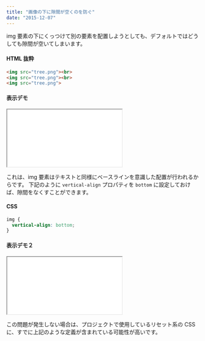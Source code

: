 ```yaml
---
title: "画像の下に隙間が空くのを防ぐ"
date: "2015-12-07"
---
```


img 要素の下にくっつけて別の要素を配置しようとしても、デフォルトではどうしても隙間が空いてしまいます。


#### HTML 抜粋

~~~ html
<img src="tree.png"><br>
<img src="tree.png"><br>
<img src="tree.png">
~~~


#### 表示デモ

<iframe class="xHtmlDemo" src="remove-margin-of-image-demo1.html"></iframe>

これは、img 要素はテキストと同様にベースラインを意識した配置が行われるからです。
下記のように `vertical-align` プロパティを `bottom` に設定しておけば、隙間をなくすことができます。

#### CSS

~~~ css
img {
  vertical-align: bottom;
}
~~~

#### 表示デモ２

<iframe class="xHtmlDemo" src="remove-margin-of-image-demo2.html"></iframe>

この問題が発生しない場合は、プロジェクトで使用しているリセット系の CSS に、すでに上記のような定義が含まれている可能性が高いです。

